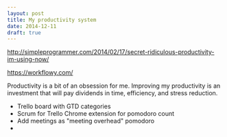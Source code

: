```yaml
---
layout: post
title: My productivity system
date: 2014-12-11
draft: true
---
```


http://simpleprogrammer.com/2014/02/17/secret-ridiculous-productivity-im-using-now/

https://workflowy.com/

Productivity is a bit of an obsession for me. Improving my productivity is an investment that will pay dividends in time, efficiency, and stress reduction.

* Trello board with GTD categories
* Scrum for Trello Chrome extension for pomodoro count
* Add meetings as "meeting overhead" pomodoro
* 